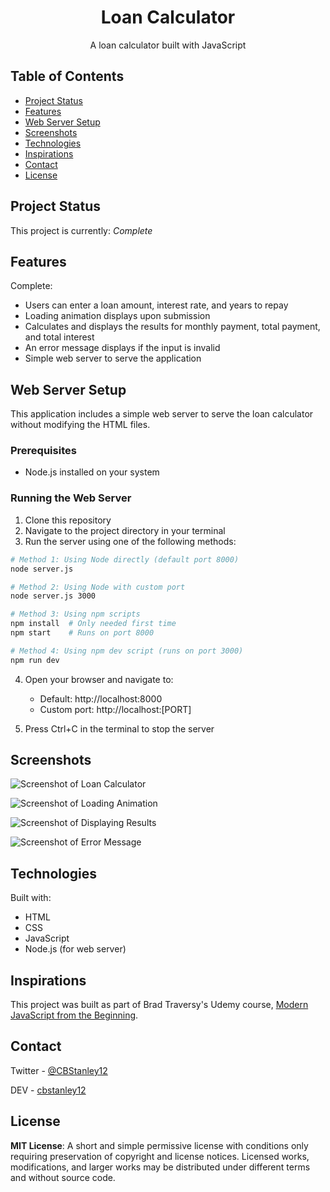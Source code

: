 <h1 align="center">Loan Calculator</h1>
<p align="center">A loan calculator built with JavaScript</p>

## Table of Contents
* [Project Status](#project-status)
* [Features](#features)
* [Web Server Setup](#web-server-setup)
* [Screenshots](#screenshots)
* [Technologies](#technologies)
* [Inspirations](#inspirations)
* [Contact](#contact)
* [License](#license)

## Project Status
This project is currently: _Complete_

## Features
Complete:
* Users can enter a loan amount, interest rate, and years to repay
* Loading animation displays upon submission
* Calculates and displays the results for monthly payment, total payment, and total interest
* An error message displays if the input is invalid
* Simple web server to serve the application

## Web Server Setup
This application includes a simple web server to serve the loan calculator without modifying the HTML files.

### Prerequisites
- Node.js installed on your system

### Running the Web Server
1. Clone this repository
2. Navigate to the project directory in your terminal
3. Run the server using one of the following methods:

```bash
# Method 1: Using Node directly (default port 8000)
node server.js

# Method 2: Using Node with custom port
node server.js 3000

# Method 3: Using npm scripts
npm install  # Only needed first time
npm start    # Runs on port 8000

# Method 4: Using npm dev script (runs on port 3000)
npm run dev
```

4. Open your browser and navigate to:
   - Default: http://localhost:8000
   - Custom port: http://localhost:[PORT]

5. Press Ctrl+C in the terminal to stop the server

## Screenshots
![Screenshot of Loan Calculator](./images/loan-calc.png)

![Screenshot of Loading Animation](./images/loan-calc-load.png)

![Screenshot of Displaying Results](./images/loan-calc-res.png)

![Screenshot of Error Message](./images/loan-calc-error.png)

## Technologies
Built with:
* HTML
* CSS
* JavaScript
* Node.js (for web server)

## Inspirations
This project was built as part of Brad Traversy's Udemy course, [Modern JavaScript from the Beginning](https://www.udemy.com/modern-javascript-from-the-beginning/).

## Contact
Twitter - [@CBStanley12](https://twitter.com/CBStanley12)

DEV - [cbstanley12](https://dev.to/cbstanley12)

## License
**MIT License**: 
A short and simple permissive license with conditions only requiring preservation of copyright and license notices. Licensed works, modifications, and larger works may be distributed under different terms and without source code.